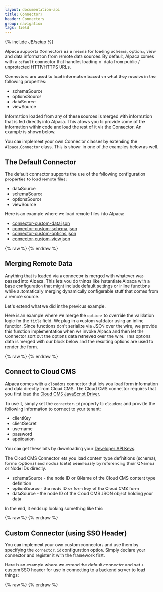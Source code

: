 ```yaml
---
layout: documentation-api
title: Connectors
header: Connectors
group: navigation
tags: field
---
```

{% include JB/setup %}

Alpaca supports Connectors as a means for loading schema, options, view and data information from remote data sources.
By default, Alpaca comes with a <code>default</code> connector that handles loading of data from public / unprotected
HTTP/HTTPS URLs.

Connectors are used to load information based on what they receive in the following properties:

- schemaSource
- optionsSource
- dataSource
- viewSource

Information loaded from any of these sources is merged with information that is fed directly into Alpaca.  This allows
you to provide some of the information within code and load the rest of it via the Connector.  An example is shown
below.

You can implement your own Connector classes by extending the <code>Alpaca.Connector</code> class.  This is shown
in one of the examples below as well.

## The Default Connector

The default connector supports the use of the following configuration properties to load remote files:

- dataSource
- schemaSource
- optionsSource
- viewSource

Here is an example where we load remote files into Alpaca:

- <a href="/data/connector-custom-data.json">connector-custom-data.json</a>
- <a href="/data/connector-custom-schema.json">connector-custom-schema.json</a>
- <a href="/data/connector-custom-options.json">connector-custom-options.json</a>
- <a href="/data/connector-custom-view.json">connector-custom-view.json</a>

<div id="field1"></div>
{% raw %}
<script type="text/javascript" id="field1-script">
$("#field1").alpaca({
    "dataSource": "/data/connector-custom-data.json",
    "schemaSource": "/data/connector-custom-schema.json",
    "optionsSource": "/data/connector-custom-options.json",
    "viewSource": "/data/connector-custom-view.json"
})
</script>
{% endraw %}


## Merging Remote Data

Anything that is loaded via a connector is merged with whatever was passed into Alpaca.  This lets you do things like
instantiate Alpaca with a base configuration that might include default settings or inline functions while automatically
merging dynamically configurable stuff that comes from a remote source.

Let's extend what we did in the previous example.

Here is an example where we merge the <code>options</code> to override the validation logic for the <code>title</code>
field.  We plug in a custom validator using an inline function.  Since functions don't serialize via JSON over the wire,
we provide this function implementation when we invoke Alpaca and then let the Connector sort out the options data
retrieved over the wire.  This options data is merged with our block below and the resulting options are used
to render the form.

<div id="field2"></div>
{% raw %}
<script type="text/javascript" id="field2-script">
$("#field2").alpaca({
    "dataSource": "/data/connector-custom-data.json",
    "schemaSource": "/data/connector-custom-schema.json",
    "optionsSource": "/data/connector-custom-options.json",
    "viewSource": "/data/connector-custom-view.json",
    "options": {
        "fields": {
            "title": {
                "validator": function(callback) {
                    var length = 0;
                    if (this.getValue()) {
                        length = this.getValue().replace(/[^A-Z]/g, "").length;
                    }
                    if (length > 4) {
                        callback({
                            "status": false,
                            "message": "There cannot be more than 4 capital letters in the title"
                        });
                        return;
                    }
                    callback({
                        "status": true
                    });
                }
            }
        }
    }
})
</script>
{% endraw %}


## Connect to Cloud CMS

Alpaca comes with a <code>cloudcms</code> connector that lets you load form information and data directly from
Cloud CMS.  The Cloud CMS connector requires that you first load the
<a href="https://www.cloudcms.com/javascript.html">Cloud CMS JavaScript Driver</a>.

To use it, simply set the <code>connector.id</code> property to <code>cloudcms</code> and provide the following
information to connect to your tenant:

- clientKey
- clientSecret
- username
- password
- application

You can get these bits by downloading your
<a href="https://www.cloudcms.com/apikeys.html">Developer API Keys</a>.

The Cloud CMS Connector lets you load content type definitions (schema), forms (options) and nodes (data)
seamlessly by referencing their QNames or Node IDs directly.

- schemaSource - the node ID or QName of the Cloud CMS content type definition
- optionSource - the node ID or form key of the Cloud CMS form
- dataSource - the node ID of the Cloud CMS JSON object holding your data

In the end, it ends up looking something like this:

<div id="field3"></div>
{% raw %}
<script type="text/javascript" src="http://code.cloudcms.com/gitana-javascript-driver/1.0.143/gitana.min.js"></script>
<script type="text/javascript" id="field3-script">
var connectionInfo = {
    "clientKey": "71abcafc-95c3-4ac7-ab53-10505c670dcd",
    "clientSecret": "rW8okB7ibSDJdG6ZRsqNUeNVMpv5HoE06dWOzS9VIt5e+MH5ih6dSRae45MclFYaNeL7ppkEBQu7SQIjqmabtivOk8eGDFeoMmjxKqoxIms=",
    "username": "8cfc5cf4-edb0-4682-8b69-d02993d7476e",
    "password": "koRU7MR6uYdYRCDKIB4whpyudqN5hAxegOzXkk0TR59/FJSAd7wZb24l2ZFGkTOOXoslY5ab54D5KaAPsCU/oB5P+DbWRySRyza0xRF4LiU=",
    "application": "825a3174818814c223db",
    "baseURL": "https://api.cloudcms.com"
};
$("#field3").alpaca({
    "connector": {
        "id": "cloudcms",
        "config": connectionInfo
    },
    "schemaSource": "custom:recipe",
    "optionsSource": "cdc16ae0748cf1520f31",
    "dataSource": "f68ed587eabf597738b3"
});
</script>
{% endraw %}


## Custom Connector (using SSO Header)

You can implement your own custom connectors and use them by specifying the <code>connector.id</code> configuration
option.  Simply declare your connector and register it with the framework first.

Here is an example where we extend the default connector and set a custom SSO header for use in connecting
to a backend server to load things:

<div id="field4"></div>
{% raw %}
<script type="text/javascript" id="field4-script">
var CustomConnector = Alpaca.Connector.extend({
    buildAjaxConfig: function(uri, isJson)
    {
        var ajaxConfig = this.base(uri, isJson);
        ajaxConfig.headers = {
            "ssoheader": "abcdef1"
        };
        return ajaxConfig;
    }
});
Alpaca.registerConnectorClass("custom", CustomConnector);
$("#field4").alpaca({
    "connector": "custom",
    "dataSource": "/data/connector-custom-data.json?a=1",
    "schemaSource": "/data/connector-custom-schema.json?a=1",
    "optionsSource": "/data/connector-custom-options.json?a=1",
    "viewSource": "/data/connector-custom-view.json?a=1"
});
</script>
{% endraw %}
